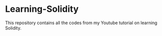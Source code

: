 # Learning-Solidity
This repository contains all the codes from my Youtube tutorial on learning Solidity. 
